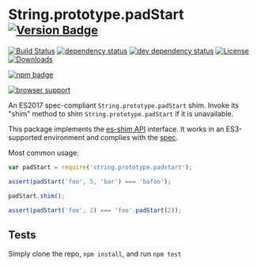 # String.prototype.padStart <sup>[![Version Badge][npm-version-svg]][package-url]</sup>

[![Build Status][travis-svg]][travis-url]
[![dependency status][deps-svg]][deps-url]
[![dev dependency status][dev-deps-svg]][dev-deps-url]
[![License][license-image]][license-url]
[![Downloads][downloads-image]][downloads-url]

[![npm badge][npm-badge-png]][package-url]

[![browser support][testling-svg]][testling-url]

An ES2017 spec-compliant `String.prototype.padStart` shim. Invoke its "shim" method to shim `String.prototype.padStart` if it is unavailable.

This package implements the [es-shim API](https://github.com/es-shims/api) interface. It works in an ES3-supported environment and complies with the [spec](https://github.com/tc39/ecma262/pull/581).

Most common usage:
```js
var padStart = require('string.prototype.padstart');

assert(padStart('foo', 5, 'bar') === 'bafoo');

padStart.shim();

assert(padStart('foo', 2) === 'foo'.padStart(2));
```

## Tests
Simply clone the repo, `npm install`, and run `npm test`

[package-url]: https://npmjs.com/package/string.prototype.padstart
[npm-version-svg]: http://versionbadg.es/es-shims/String.prototype.padStart.svg
[travis-svg]: https://travis-ci.org/es-shims/String.prototype.padStart.svg
[travis-url]: https://travis-ci.org/es-shims/String.prototype.padStart
[deps-svg]: https://david-dm.org/es-shims/String.prototype.padStart.svg
[deps-url]: https://david-dm.org/es-shims/String.prototype.padStart
[dev-deps-svg]: https://david-dm.org/es-shims/String.prototype.padStart/dev-status.svg
[dev-deps-url]: https://david-dm.org/es-shims/String.prototype.padStart#info=devDependencies
[testling-svg]: https://ci.testling.com/es-shims/String.prototype.padStart.png
[testling-url]: https://ci.testling.com/es-shims/String.prototype.padStart
[npm-badge-png]: https://nodei.co/npm/string.prototype.padstart.png?downloads=true&stars=true
[license-image]: http://img.shields.io/npm/l/string.prototype.padstart.svg
[license-url]: LICENSE
[downloads-image]: http://img.shields.io/npm/dm/string.prototype.padstart.svg
[downloads-url]: http://npm-stat.com/charts.html?package=string.prototype.padstart
